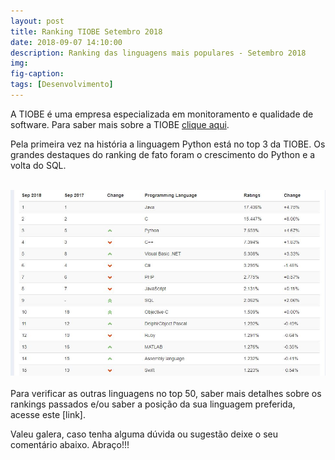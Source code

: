 ```yaml
---
layout: post
title: Ranking TIOBE Setembro 2018
date: 2018-09-07 14:10:00
description: Ranking das linguagens mais populares - Setembro 2018
img: 
fig-caption: 
tags: [Desenvolvimento]
---
```


A TIOBE é uma empresa especializada em monitoramento e qualidade de software. Para saber mais sobre a TIOBE [clique aqui][Clique aqui].

Pela primeira vez na história a linguagem Python está no top 3 da TIOBE. Os grandes destaques do ranking de fato foram o crescimento do Python e a volta do SQL.
<br />
<br />
<center><img src="/assets/img/TIOBE/img02_2018.jpg" alt="Ranking TIOBE Setembro 2018" ></center>
<br />
Para verificar as outras linguagens no top 50, saber mais detalhes sobre os rankings passados e/ou saber a posição da sua linguagem preferida, acesse este [link].

Valeu galera, caso tenha alguma dúvida ou sugestão deixe o seu comentário abaixo.
Abraço!!!

[link]: http://www.tiobe.com/index.php/content/paperinfo/tpci/index.html
[Clique aqui]: http://www.tiobe.com/index.php/content/company/GeneralInfo.html
